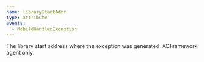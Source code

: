 ```yaml
---
name: libraryStartAddr
type: attribute
events:
  - MobileHandledException
---
```


The library start address where the exception was generated. XCFramework agent only.